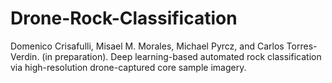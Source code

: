 # Drone-Rock-Classification

Domenico Crisafulli, Misael M. Morales, Michael Pyrcz, and Carlos Torres-Verdin. (in preparation). Deep learning-based automated rock classification via high-resolution drone-captured core sample imagery.

<!---
Automatic rock classification via deep learning for core images from drones.
-->
